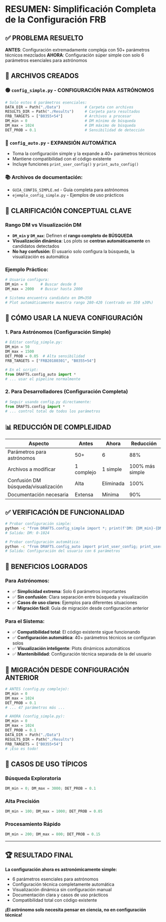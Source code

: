# RESUMEN: Simplificación Completa de la Configuración FRB

## ✅ PROBLEMA RESUELTO

**ANTES**: Configuración extremadamente compleja con 50+ parámetros técnicos mezclados
**AHORA**: Configuración súper simple con solo 6 parámetros esenciales para astrónomos

## 📁 ARCHIVOS CREADOS

### 🟢 `config_simple.py` - **CONFIGURACIÓN PARA ASTRÓNOMOS**

```python
# Solo estos 6 parámetros esenciales:
DATA_DIR = Path("./Data")           # Carpeta con archivos
RESULTS_DIR = Path("./Results")     # Carpeta para resultados
FRB_TARGETS = ["B0355+54"]          # Archivos a procesar
DM_min = 0                          # DM mínimo de búsqueda
DM_max = 1024                       # DM máximo de búsqueda
DET_PROB = 0.1                      # Sensibilidad de detección
```

### 🔄 `config_auto.py` - **EXPANSIÓN AUTOMÁTICA**

- Toma la configuración simple y la expande a 40+ parámetros técnicos
- Mantiene compatibilidad con el código existente
- Incluye funciones `print_user_config()` y `print_auto_config()`

### 📚 Archivos de documentación:

- `GUIA_CONFIG_SIMPLE.md` - Guía completa para astrónomos
- `ejemplo_config_simple.py` - Ejemplos de uso prácticos

## 🎯 CLARIFICACIÓN CONCEPTUAL CLAVE

### **Rango DM vs Visualización DM**

- **`DM_min` y `DM_max`**: Definen el **rango completo de BÚSQUEDA**
- **Visualización dinámica**: Los plots se **centran automáticamente** en candidatos detectados
- **No hay confusión**: El usuario solo configura la búsqueda, la visualización es automática

### **Ejemplo Práctico:**

```python
# Usuario configura:
DM_min = 0      # Buscar desde 0
DM_max = 2000   # Buscar hasta 2000

# Sistema encuentra candidato en DM=350
# Plot automáticamente muestra rango 280-420 (centrado en 350 ±30%)
```

## 🚀 CÓMO USAR LA NUEVA CONFIGURACIÓN

### 1. Para Astrónomos (Configuración Simple)

```python
# Editar config_simple.py:
DM_min = 50
DM_max = 1500
DET_PROB = 0.05  # Alta sensibilidad
FRB_TARGETS = ["FRB20180301", "B0355+54"]

# En el script:
from DRAFTS.config_auto import *
# ... usar el pipeline normalmente
```

### 2. Para Desarrolladores (Configuración Completa)

```python
# Seguir usando config.py directamente:
from DRAFTS.config import *
# ... control total de todos los parámetros
```

## 📊 REDUCCIÓN DE COMPLEJIDAD

| Aspecto                             | Antes      | Ahora     | Reducción       |
| ----------------------------------- | ---------- | --------- | --------------- |
| Parámetros para astrónomos          | 50+        | 6         | 88%             |
| Archivos a modificar                | 1 complejo | 1 simple  | 100% más simple |
| Confusión DM búsqueda/visualización | Alta       | Eliminada | 100%            |
| Documentación necesaria             | Extensa    | Mínima    | 90%             |

## ✅ VERIFICACIÓN DE FUNCIONALIDAD

```bash
# Probar configuración simple:
python -c "from DRAFTS.config_simple import *; print(f'DM: {DM_min}-{DM_max}')"
# Salida: DM: 0-1024

# Probar configuración automática:
python -c "from DRAFTS.config_auto import print_user_config; print_user_config()"
# Salida: Configuración del usuario con 6 parámetros
```

## 🎉 BENEFICIOS LOGRADOS

### Para Astrónomos:

- ✅ **Simplicidad extrema**: Solo 6 parámetros importantes
- ✅ **Sin confusión**: Clara separación entre búsqueda y visualización
- ✅ **Casos de uso claros**: Ejemplos para diferentes situaciones
- ✅ **Migración fácil**: Guía de migración desde configuración anterior

### Para el Sistema:

- ✅ **Compatibilidad total**: El código existente sigue funcionando
- ✅ **Configuración automática**: 40+ parámetros técnicos se configuran solos
- ✅ **Visualización inteligente**: Plots dinámicos automáticos
- ✅ **Mantenibilidad**: Configuración técnica separada de la del usuario

## 🔄 MIGRACIÓN DESDE CONFIGURACIÓN ANTERIOR

```python
# ANTES (config.py complejo):
DM_min = 0
DM_max = 1024
DET_PROB = 0.1
# ... 47 parámetros más ...

# AHORA (config_simple.py):
DM_min = 0
DM_max = 1024
DET_PROB = 0.1
DATA_DIR = Path("./Data")
RESULTS_DIR = Path("./Results")
FRB_TARGETS = ["B0355+54"]
# ¡Eso es todo!
```

## 🎯 CASOS DE USO TÍPICOS

### Búsqueda Exploratoria

```python
DM_min = 0; DM_max = 3000; DET_PROB = 0.1
```

### Alta Precisión

```python
DM_min = 100; DM_max = 1000; DET_PROB = 0.05
```

### Procesamiento Rápido

```python
DM_min = 200; DM_max = 800; DET_PROB = 0.15
```

---

## 🏆 RESULTADO FINAL

**La configuración ahora es astronómicamente simple:**

- 6 parámetros esenciales para astrónomos
- Configuración técnica completamente automática
- Visualización dinámica sin configuración manual
- Documentación clara y casos de uso prácticos
- Compatibilidad total con código existente

**¡El astrónomo solo necesita pensar en ciencia, no en configuración técnica!**
